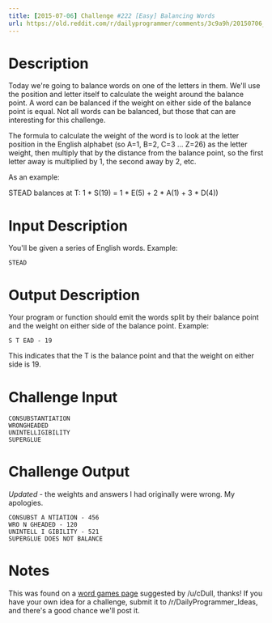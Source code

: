 ```yaml
---
title: [2015-07-06] Challenge #222 [Easy] Balancing Words
url: https://old.reddit.com/r/dailyprogrammer/comments/3c9a9h/20150706_challenge_222_easy_balancing_words/
---
```


# Description

Today we're going to balance words on one of the letters in them. We'll use the position and letter itself to calculate the weight around the balance point. A word can be balanced if the weight on either side of the balance point is equal. Not all words can be balanced, but those that can are interesting for this challenge.

The formula to calculate the weight of the word is to look at the letter position in the English alphabet (so A=1, B=2, C=3 ... Z=26) as the letter weight, then multiply that by the distance from the balance point, so the first letter away is multiplied by 1, the second away by 2, etc. 

As an example:

STEAD balances at T: 1 * S(19) = 1 * E(5) + 2 * A(1) + 3 * D(4))



# Input Description

You'll be given a series of English words. Example:

    STEAD

# Output Description

Your program or function should emit the words split by their balance point and the weight on either side of the balance point. Example:

    S T EAD - 19
    
This indicates that the T is the balance point and that the weight on either side is 19.

# Challenge Input

    CONSUBSTANTIATION
    WRONGHEADED
    UNINTELLIGIBILITY
    SUPERGLUE

# Challenge Output

*Updated* - the weights and answers I had originally were wrong. My apologies. 

    CONSUBST A NTIATION - 456
    WRO N GHEADED - 120
    UNINTELL I GIBILITY - 521    
    SUPERGLUE DOES NOT BALANCE

# Notes

This was found on a [word games page](http://www.questrel.com/records.html) suggested by /u/cDull, thanks! If you have your own idea for a challenge, submit it to /r/DailyProgrammer_Ideas, and there's a good chance we'll post it.
